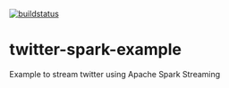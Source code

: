 [![buildstatus](https://travis-ci.org/amorenolopez/twitter-spark-example.svg?branch=master)](https://travis-ci.org/amorenolopez/twitter-spark-example)

# twitter-spark-example

Example to stream twitter using Apache Spark Streaming